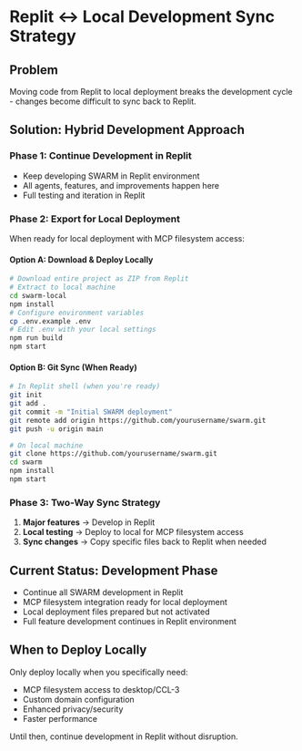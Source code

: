 # Replit ↔ Local Development Sync Strategy

## Problem
Moving code from Replit to local deployment breaks the development cycle - changes become difficult to sync back to Replit.

## Solution: Hybrid Development Approach

### Phase 1: Continue Development in Replit
- Keep developing SWARM in Replit environment
- All agents, features, and improvements happen here
- Full testing and iteration in Replit

### Phase 2: Export for Local Deployment
When ready for local deployment with MCP filesystem access:

#### Option A: Download & Deploy Locally
```bash
# Download entire project as ZIP from Replit
# Extract to local machine
cd swarm-local
npm install
# Configure environment variables
cp .env.example .env
# Edit .env with your local settings
npm run build
npm start
```

#### Option B: Git Sync (When Ready)
```bash
# In Replit shell (when you're ready)
git init
git add .
git commit -m "Initial SWARM deployment"
git remote add origin https://github.com/yourusername/swarm.git
git push -u origin main

# On local machine
git clone https://github.com/yourusername/swarm.git
cd swarm
npm install
npm start
```

### Phase 3: Two-Way Sync Strategy
1. **Major features** → Develop in Replit
2. **Local testing** → Deploy to local for MCP filesystem access
3. **Sync changes** → Copy specific files back to Replit when needed

## Current Status: Development Phase
- Continue all SWARM development in Replit
- MCP filesystem integration ready for local deployment
- Local deployment files prepared but not activated
- Full feature development continues in Replit environment

## When to Deploy Locally
Only deploy locally when you specifically need:
- MCP filesystem access to desktop/CCL-3
- Custom domain configuration
- Enhanced privacy/security
- Faster performance

Until then, continue development in Replit without disruption.